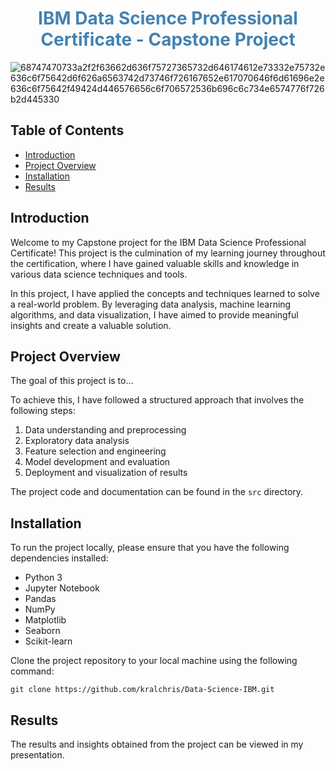 <h1 style="text-align: center; color: #4382B2;">IBM Data Science Professional Certificate - Capstone Project</h1>

![68747470733a2f2f63662d636f75727365732d646174612e73332e75732e636c6f75642d6f626a6563742d73746f726167652e617070646f6d61696e2e636c6f75642f49424d446576656c6f706572536b696c6c734e6574776f726b2d445330](https://github.com/kralchris/Data-Science-IBM/assets/90260861/02372e6c-27b2-4229-9749-fb1604c15a2e)

<h2>Table of Contents</h2>

<ul>
  <li><a href="#introduction">Introduction</a></li>
  <li><a href="#project-overview">Project Overview</a></li>
  <li><a href="#installation">Installation</a></li>
  <li><a href="#results">Results</a></li>
</ul>

<h2 id="introduction">Introduction</h2>

<p>Welcome to my Capstone project for the IBM Data Science Professional Certificate! This project is the culmination of my learning journey throughout the certification, where I have gained valuable skills and knowledge in various data science techniques and tools.</p>

<p>In this project, I have applied the concepts and techniques learned to solve a real-world problem. By leveraging data analysis, machine learning algorithms, and data visualization, I have aimed to provide meaningful insights and create a valuable solution.</p>

<h2 id="project-overview">Project Overview</h2>

<p>The goal of this project is to...</p>

<p>To achieve this, I have followed a structured approach that involves the following steps:</p>

<ol>
  <li>Data understanding and preprocessing</li>
  <li>Exploratory data analysis</li>
  <li>Feature selection and engineering</li>
  <li>Model development and evaluation</li>
  <li>Deployment and visualization of results</li>
</ol>

<p>The project code and documentation can be found in the <code>src</code> directory.</p>

<h2 id="installation">Installation</h2>

<p>To run the project locally, please ensure that you have the following dependencies installed:</p>

<ul>
  <li>Python 3</li>
  <li>Jupyter Notebook</li>
  <li>Pandas</li>
  <li>NumPy</li>
  <li>Matplotlib</li>
  <li>Seaborn</li>
  <li>Scikit-learn</li>
</ul>

<p>Clone the project repository to your local machine using the following command:</p>

<pre><code>git clone https://github.com/kralchris/Data-Science-IBM.git
</code></pre>

<h2 id="results">Results</h2>

<p>The results and insights obtained from the project can be viewed in my presentation.</p>
